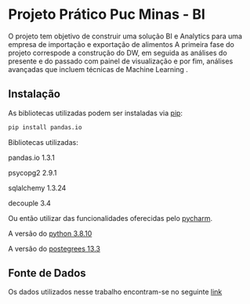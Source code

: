 # Projeto Prático Puc Minas - BI

O projeto tem objetivo de construir uma solução BI e Analytics para uma empresa de importação e exportação de alimentos 
A primeira fase do projeto correspode a construção do DW, em seguida as análises do presente e do passado com painel de visualização 
e por fim, análises avançadas que incluem técnicas de Machine Learning .

## Instalação

As bibliotecas utilizadas podem ser instaladas via [pip](https://pip.pypa.io/en/stable/):

```bash
pip install pandas.io
```
Bibliotecas utilizadas:

pandas.io 1.3.1

psycopg2 2.9.1

sqlalchemy 1.3.24

decouple 3.4

Ou então utilizar das funcionalidades oferecidas pelo [pycharm](https://www.jetbrains.com/pt-br/pycharm/).

A versão do [python 3.8.10](https://www.python.org/)

A versão do [postegrees 13.3](https://www.postgresql.org/)

## Fonte de Dados 

Os dados utilizados nesse trabalho encontram-se no seguinte [link](https://relational.fit.cvut.cz/dataset/Northwind)
